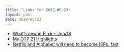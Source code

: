 ```yaml
---
title: "Links for 2018-06-23"
layout: post
date: 2018-06-23
---
```


* [What’s new in Elixir – Jun/18](http://blog.plataformatec.com.br/2018/06/whats-new-in-elixir-jun-18/)
* [My OTP 21 Highlights](https://michal.muskala.eu/2018/06/20/my-otp-21-highlights.html)
* [Netflix and Alphabet will need to become ISPs, fast](https://techcrunch.com/2018/06/12/netflix-and-alphabet-will-need-to-become-isps-fast/)
